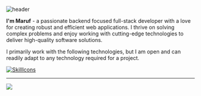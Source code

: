 ![header](https://capsule-render.vercel.app/api?type=waving&color=gradient&customColorList=8,4,16&height=200&fontAlignY=30&section=header&text=Hi%20There%20👋&fontSize=70)

**I'm Maruf** -
a passionate backend focused full-stack developer with a love for creating robust and efficient web applications. I thrive on solving complex problems and enjoy working with cutting-edge technologies to deliver high-quality software solutions.

I primarily work with the following technologies, but I am open and can readily adapt to any technology required for a project.

[![SkillIcons](https://skillicons.dev/icons?i=php,ts,nodejs,symfony,laravel,go,react,postgres,mysql,docker,kubernetes&theme=light)](https://marufalom.com)<br/>

---
![](https://komarev.com/ghpvc/?username=marufmax&color=ff69b4)
   
